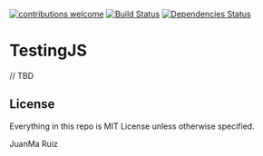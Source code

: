 [![contributions welcome](https://img.shields.io/badge/contributions-welcome-brightgreen.svg?style=flat)](https://github.com/dwyl/esta/issues)
[![Build Status](https://travis-ci.org/JuanMaRuiz/testingjs.svg)](https://travis-ci.org/JuanMaRuiz/testingjs)
[![Dependencies Status](https://david-dm.org/JuanMaRuiz/testingjs.svg)](https://david-dm.org/JuanMaRuiz/testingjs.svg)

# TestingJS

// TBD

## License

Everything in this repo is MIT License unless otherwise specified.

JuanMa Ruiz
